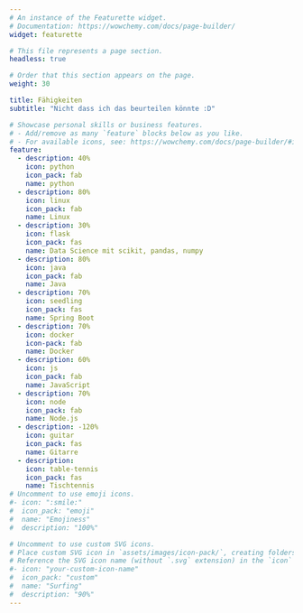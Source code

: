 ```yaml
---
# An instance of the Featurette widget.
# Documentation: https://wowchemy.com/docs/page-builder/
widget: featurette

# This file represents a page section.
headless: true

# Order that this section appears on the page.
weight: 30

title: Fähigkeiten
subtitle: "Nicht dass ich das beurteilen könnte :D"

# Showcase personal skills or business features.
# - Add/remove as many `feature` blocks below as you like.
# - For available icons, see: https://wowchemy.com/docs/page-builder/#icons
feature:
  - description: 40%
    icon: python
    icon_pack: fab
    name: python
  - description: 80%
    icon: linux
    icon_pack: fab
    name: Linux
  - description: 30%
    icon: flask
    icon_pack: fas
    name: Data Science mit scikit, pandas, numpy
  - description: 80%
    icon: java
    icon_pack: fab
    name: Java
  - description: 70%
    icon: seedling
    icon_pack: fas
    name: Spring Boot
  - description: 70%
    icon: docker
    icon-pack: fab
    name: Docker
  - description: 60%
    icon: js
    icon_pack: fab
    name: JavaScript
  - description: 70%
    icon: node
    icon_pack: fab
    name: Node.js
  - description: -120%
    icon: guitar
    icon_pack: fas
    name: Gitarre
  - description:
    icon: table-tennis
    icon_pack: fas
    name: Tischtennis
# Uncomment to use emoji icons.
#- icon: ":smile:"
#  icon_pack: "emoji"
#  name: "Emojiness"
#  description: "100%"

# Uncomment to use custom SVG icons.
# Place custom SVG icon in `assets/images/icon-pack/`, creating folders if necessary.
# Reference the SVG icon name (without `.svg` extension) in the `icon` field.
#- icon: "your-custom-icon-name"
#  icon_pack: "custom"
#  name: "Surfing"
#  description: "90%"
---
```

